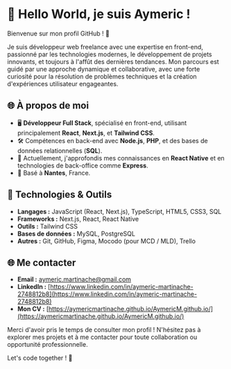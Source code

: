 # 👋 Hello World, je suis Aymeric !

Bienvenue sur mon profil GitHub ! 🚀

Je suis développeur web freelance avec une expertise en front-end, passionné par les technologies modernes, le développement de projets innovants, et toujours à l'affût des dernières tendances. Mon parcours est guidé par une approche dynamique et collaborative, avec une forte curiosité pour la résolution de problèmes techniques et la création d'expériences utilisateur engageantes.

## 🌐 À propos de moi

- 🖥️ **Développeur Full Stack**, spécialisé en front-end, utilisant principalement **React**, **Next.js**, et **Tailwind CSS**.
- 🛠️ Compétences en back-end avec **Node.js**, **PHP**, et des bases de données relationnelles (**SQL**).
- 🌱 Actuellement, j'approfondis mes connaissances en **React Native** et en technologies de back-office comme **Express**.
- 🏡 Basé à **Nantes**, France.

## 🔧 Technologies & Outils

- **Langages :** JavaScript (React, Next.js), TypeScript, HTML5, CSS3, SQL
- **Frameworks :** Next.js, React, React Native
- **Outils :** Tailwind CSS
- **Bases de données :** MySQL, PostgreSQL
- **Autres :** Git, GitHub, Figma, Mocodo (pour MCD / MLD), Trello

## 🌐 Me contacter

- **Email :** [aymeric.martinache@gmail.com](mailto:aymeric.martinache@gmail.com)
- **LinkedIn :** [https://www.linkedin.com/in/aymeric-martinache-2748812b8](https://www.linkedin.com/in/aymeric-martinache-2748812b8)
- **Mon CV :** [https://aymericmartinache.github.io/AymericM.github.io/](https://aymericmartinache.github.io/AymericM.github.io/)

Merci d'avoir pris le temps de consulter mon profil ! N'hésitez pas à explorer mes projets et à me contacter pour toute collaboration ou opportunité professionnelle. 

Let's code together ! 🚀
